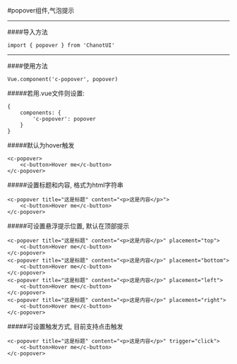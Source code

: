 #popover组件,气泡提示

--------------

####导入方法

    import { popover } from 'ChanotUI'

--------------

####使用方法

    Vue.component('c-popover', popover)

#####若用.vue文件则设置:

    {
        components: {
            'c-popover': popover
        }
    }

#####默认为hover触发

    <c-popover>
        <c-button>Hover me</c-button>
    </c-popover>

#####设置标题和内容, 格式为html字符串

    <c-popover title="这是标题" content="<p>这是内容</p>">
        <c-button>Hover me</c-button>
    </c-popover>

#####可设置悬浮提示位置, 默认在顶部提示

    <c-popover title="这是标题" content="<p>这是内容</p>" placement="top">
        <c-button>Hover me</c-button>
    </c-popover>
    <c-popover title="这是标题" content="<p>这是内容</p>" placement="bottom">
        <c-button>Hover me</c-button>
    </c-popover>
    <c-popover title="这是标题" content="<p>这是内容</p>" placement="left">
        <c-button>Hover me</c-button>
    </c-popover>
    <c-popover title="这是标题" content="<p>这是内容</p>" placement="right">
        <c-button>Hover me</c-button>
    </c-popover>

#####可设置触发方式, 目前支持点击触发

    <c-popover title="这是标题" content="<p>这是内容</p>" trigger="click">
        <c-button>Hover me</c-button>
    </c-popover>
